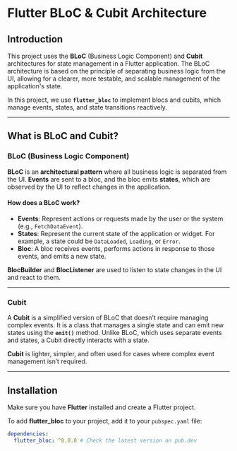 # Flutter BLoC & Cubit Architecture

## Introduction

This project uses the **BLoC** (Business Logic Component) and **Cubit** architectures for state management in a Flutter application. The BLoC architecture is based on the principle of separating business logic from the UI, allowing for a clearer, more testable, and scalable management of the application's state.

In this project, we use **`flutter_bloc`** to implement blocs and cubits, which manage events, states, and state transitions reactively.

---

## What is BLoC and Cubit?

### **BLoC** (Business Logic Component)

**BLoC** is an **architectural pattern** where all business logic is separated from the UI. **Events** are sent to a bloc, and the bloc emits **states**, which are observed by the UI to reflect changes in the application.

#### How does a BLoC work?

- **Events**: Represent actions or requests made by the user or the system (e.g., `FetchDataEvent`).
- **States**: Represent the current state of the application or widget. For example, a state could be `DataLoaded`, `Loading`, or `Error`.
- **Bloc**: A bloc receives events, performs actions in response to those events, and emits a new state.

**BlocBuilder** and **BlocListener** are used to listen to state changes in the UI and react to them.

---

### **Cubit**

A **Cubit** is a simplified version of BLoC that doesn’t require managing complex events. It is a class that manages a single state and can emit new states using the **`emit()`** method. Unlike BLoC, which uses separate events and states, a Cubit directly interacts with a state.

**Cubit** is lighter, simpler, and often used for cases where complex event management isn’t required.

---

## Installation

Make sure you have **Flutter** installed and create a Flutter project.

To add **flutter_bloc** to your project, add it to your `pubspec.yaml` file:

```yaml
dependencies:
  flutter_bloc: ^8.0.0 # Check the latest version on pub.dev
